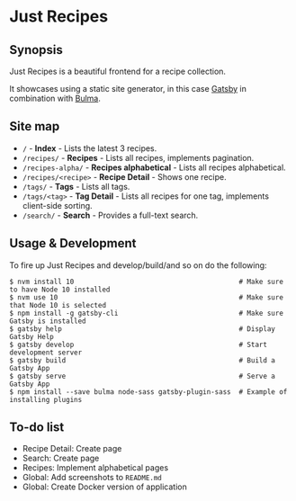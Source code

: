 # Just Recipes

## Synopsis

Just Recipes is a beautiful frontend for a recipe collection.

It showcases using a static site generator, in this case [Gatsby](https://www.gatsbyjs.org/) in combination with [Bulma](https://bulma.io/).

## Site map

- `/` - **Index** - Lists the latest 3 recipes.
- `/recipes/` - **Recipes** - Lists all recipes, implements pagination.
- `/recipes-alpha/` - **Recipes alphabetical** - Lists all recipes alphabetical.
- `/recipes/<recipe>` - **Recipe Detail** - Shows one recipe.
- `/tags/` - **Tags** - Lists all tags.
- `/tags/<tag>` - **Tag Detail** - Lists all recipes for one tag, implements client-side sorting.
- `/search/` - **Search** - Provides a full-text search.


## Usage & Development

To fire up Just Recipes and develop/build/and so on do the following:

```lang=shell
$ nvm install 10                                         # Make sure to have Node 10 installed
$ nvm use 10                                             # Make sure that Node 10 is selected
$ npm install -g gatsby-cli                              # Make sure Gatsby is installed
$ gatsby help                                            # Display Gatsby Help
$ gatsby develop                                         # Start development server
$ gatsby build                                           # Build a Gatsby App
$ gatsby serve                                           # Serve a Gatsby App
$ npm install --save bulma node-sass gatsby-plugin-sass  # Example of installing plugins
```

## To-do list

- Recipe Detail: Create page
- Search: Create page
- Recipes: Implement alphabetical pages
- Global: Add screenshots to `README.md`
- Global: Create Docker version of application